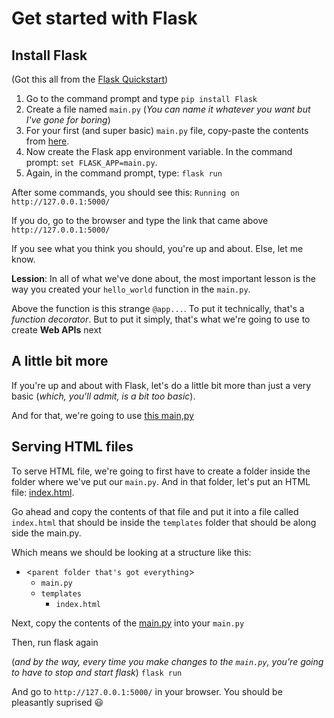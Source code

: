 # Get started with Flask
## Install Flask
(Got this all from the [Flask Quickstart](https://flask.palletsprojects.com/en/1.1.x/quickstart/#quickstart))
1. Go to the command prompt and type `pip install Flask`
1. Create a file named `main.py` (_You can name it whatever you want but I've gone for boring_)
1. For your first (and super basic) `main.py` file, copy-paste the contents from [here](main.basic.py).
1. Now create the Flask app environment variable. In the command prompt: `set FLASK_APP=main.py`.
1. Again, in the command prompt, type: `flask run`

After some commands, you should see this: `Running on http://127.0.0.1:5000/`

If you do, go to the browser and type the link that came above `http://127.0.0.1:5000/`

If you see what you think you should, you're up and about. Else, let me know.

**Lession**: In all of what we've done about, the most important lesson is the way you created your `hello_world` function in the `main.py`.

Above the function is this strange `@app...`. To put it technically, that's a _function decorator_. But to put it simply, that's what we're going to use to create **Web APIs** next


## A little bit more
If you're up and about with Flask, let's do a little bit more than just a very basic (_which, you'll admit, is a bit too basic_).

And for that, we're going to use [this main,py](main.py)

## Serving HTML files
To serve HTML file, we're going to first have to create a folder inside the folder where we've put our `main.py`. And in that folder, let's put an HTML file: [index.html](index1.html).

Go ahead and copy the contents of that file and put it into a file called `index.html` that should be inside the `templates` folder that should be along side the main.py.

Which means we should be looking at a structure like this:

- <`parent folder that's got everything`>
    - `main.py`
    - `templates`
        - `index.html`


Next, copy the contents of the [main.py](main.py) into your `main.py`

Then, run flask again

(_and by the way, every time you make changes to the `main.py`, you're going to have to stop and start flask_)
`flask run`

And go to `http://127.0.0.1:5000/` in your browser. You should be pleasantly suprised :smiley:
